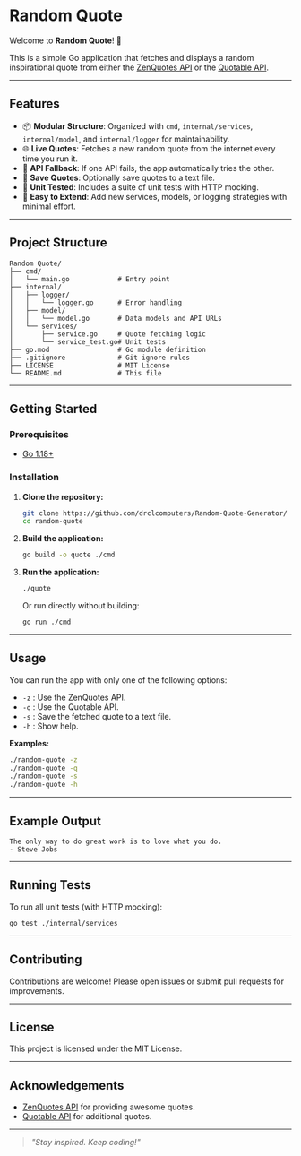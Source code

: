 # Random Quote

Welcome to **Random Quote**! 🚀

This is a simple Go application that fetches and displays a random inspirational quote from either the [ZenQuotes API](https://zenquotes.io/) or the [Quotable API](https://api.quotable.io/).

---

## Features

- 📦 **Modular Structure**: Organized with `cmd`, `internal/services`, `internal/model`, and `internal/logger` for maintainability.
- 🌐 **Live Quotes**: Fetches a new random quote from the internet every time you run it.
- 🔄 **API Fallback**: If one API fails, the app automatically tries the other.
- 💾 **Save Quotes**: Optionally save quotes to a text file.
- 🧪 **Unit Tested**: Includes a suite of unit tests with HTTP mocking.
- 🧩 **Easy to Extend**: Add new services, models, or logging strategies with minimal effort.

---

## Project Structure

```
Random Quote/
├── cmd/
│   └── main.go            # Entry point
├── internal/
│   ├── logger/
│   │   └── logger.go      # Error handling
│   ├── model/
│   │   └── model.go       # Data models and API URLs
│   └── services/
│       ├── service.go     # Quote fetching logic
│       └── service_test.go# Unit tests
├── go.mod                 # Go module definition
├── .gitignore             # Git ignore rules
├── LICENSE                # MIT License
└── README.md              # This file
```

---

## Getting Started

### Prerequisites
- [Go 1.18+](https://golang.org/dl/)

### Installation

1. **Clone the repository:**
   ```sh
   git clone https://github.com/drclcomputers/Random-Quote-Generator/
   cd random-quote
   ```

2. **Build the application:**
   ```sh
   go build -o quote ./cmd
   ```

3. **Run the application:**
   ```sh
   ./quote
   ```

   Or run directly without building:
   ```sh
   go run ./cmd
   ```

---

## Usage

You can run the app with only one of the following options:

- `-z` : Use the ZenQuotes API.
- `-q` : Use the Quotable API.
- `-s` : Save the fetched quote to a text file.
- `-h` : Show help.

**Examples:**
```sh
./random-quote -z
./random-quote -q
./random-quote -s
./random-quote -h
```

---

## Example Output

```
The only way to do great work is to love what you do.
- Steve Jobs
```

---

## Running Tests

To run all unit tests (with HTTP mocking):

```sh
go test ./internal/services
```

---

## Contributing

Contributions are welcome! Please open issues or submit pull requests for improvements.

---

## License

This project is licensed under the MIT License.

---

## Acknowledgements

- [ZenQuotes API](https://zenquotes.io/) for providing awesome quotes.
- [Quotable API](https://api.quotable.io/) for additional quotes.

---

> _"Stay inspired. Keep coding!"_
